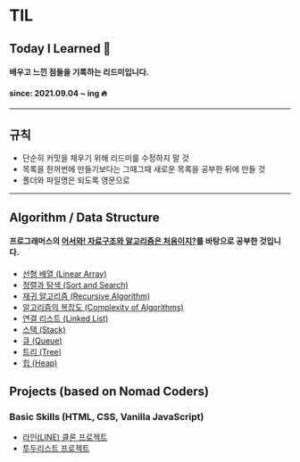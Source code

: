 # TIL
## Today I Learned 📝  
#### 배우고 느낀 점들을 기록하는 리드미입니다.
#### since: 2021.09.04 ~ ing 🔥
*** 
## 규칙
* 단순히 커밋을 채우기 위해 리드미를 수정하지 말 것
* 목록을 한꺼번에 만들기보다는 그때그때 새로운 목록을 공부한 뒤에 만들 것
* 폴더와 파일명은 되도록 영문으로
***
## Algorithm / Data Structure
#### 프로그래머스의 [어서와! 자료구조와 알고리즘은 처음이지?](https://programmers.co.kr/learn/courses/57)를 바탕으로 공부한 것입니다.
* [선형 배열 (Linear Array)](https://github.com/hyunjoontech/TIL/blob/main/Algorithm/210904.md)
* [정렬과 탐색 (Sort and Search)](https://github.com/hyunjoontech/TIL/blob/main/Algorithm/210904_2.md)
* [재귀 알고리즘 (Recursive Algorithm)](https://github.com/hyunjoontech/TIL/blob/main/Algorithm/210905.md)
* [알고리즘의 복잡도 (Complexity of Algorithms)](https://github.com/hyunjoontech/TIL/blob/main/Algorithm/210905_2.md)
* [연결 리스트 (Linked List)](https://github.com/hyunjoontech/TIL/blob/main/Algorithm/210906.md)
* [스택 (Stack)](https://github.com/hyunjoontech/TIL/blob/main/Algorithm/210910.md)
* [큐 (Queue)](https://github.com/devholic22/TIL/blob/main/Algorithm/210911.md)
* [트리 (Tree)](https://github.com/devholic22/TIL/blob/main/Algorithm/210912.md)
* [힙 (Heap)](https://github.com/devholic22/TIL/blob/main/Algorithm/210913.md)
## Projects (based on Nomad Coders)
### Basic Skills (HTML, CSS, Vanilla JavaScript)
* [라인(LINE) 클론 프로젝트](https://github.com/devholic22/line_clone)
* [투두리스트 프로젝트](https://github.com/devholic22/js_todo_clone)
